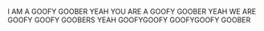 I AM A GOOFY GOOBER YEAH YOU ARE A GOOFY GOOBER YEAH WE ARE GOOFY GOOFY GOOBERS YEAH GOOFYGOOFY GOOFYGOOFY GOOBER
